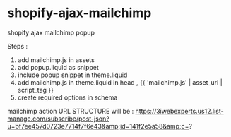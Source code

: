 # shopify-ajax-mailchimp
shopify ajax mailchimp popup

Steps :

1. add mailchimp.js in assets
2. add popup.liquid as snippet
3. include popup snippet in theme.liquid
4. add mailchimp.js in theme.liquid in head , {{ 'mailchimp.js' | asset_url | script_tag }}
5. create required options in schema

mailchimp action URL STRUCTURE will be : https://3iwebexperts.us12.list-manage.com/subscribe/post-json?u=bf7ee457d0723e7714f7f6e43&amp;id=141f2e5a58&amp;c=?
